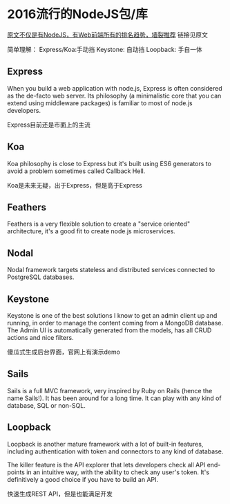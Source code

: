 # 2016流行的NodeJS包/库
[原文不仅是有NodeJS，有Web前端所有的排名趋势，墙裂推荐](https://risingstars2016.js.org/)
链接见原文

简单理解：
Express/Koa:手动挡
Keystone: 自动挡
Loopback: 手自一体


## Express

When you build a web application with node.js, Express is often considered as the de-facto web server. Its philosophy (a minimalistic core that you can extend using middleware packages) is familiar to most of node.js developers.

Express目前还是市面上的主流

## Koa

Koa philosophy is close to Express but it's built using ES6 generators to avoid a problem sometimes called Callback Hell.

Koa是未来无疑，出于Express，但是高于Express

## Feathers

Feathers is a very flexible solution to create a "service oriented" architecture, it's a good fit to create node.js microservices.

## Nodal

Nodal framework targets stateless and distributed services connected to PostgreSQL databases.

## Keystone

Keystone is one of the best solutions I know to get an admin client up and running, in order to manage the content coming from a MongoDB database. The Admin UI is automatically generated from the models, has all CRUD actions and nice filters.

傻瓜式生成后台界面，官网上有演示demo

## Sails

Sails is a full MVC framework, very inspired by Ruby on Rails (hence the name Sails!). It has been around for a long time. It can play with any kind of database, SQL or non-SQL.

## Loopback

Loopback is another mature framework with a lot of built-in features, including authentication with token and connectors to any kind of database.

The killer feature is the API explorer that lets developers check all API end-points in an intuitive way, with the ability to check any user's token. It's definitively a good choice if you have to build an API.

快速生成REST API，但是也能满足开发
